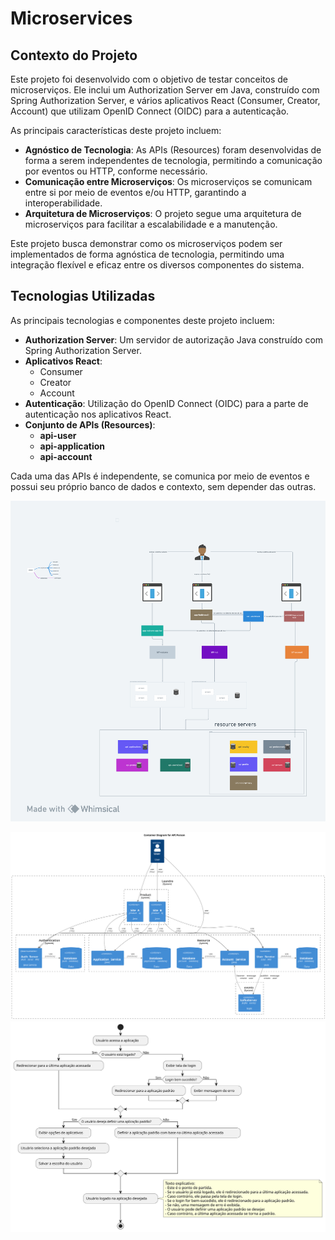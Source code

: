 # Microservices
## Contexto do Projeto
Este projeto foi desenvolvido com o objetivo de testar conceitos de microserviços. Ele inclui um Authorization Server em Java, construído com Spring Authorization Server, e vários aplicativos React (Consumer, Creator, Account) que utilizam OpenID Connect (OIDC) para a autenticação.

As principais características deste projeto incluem:

- **Agnóstico de Tecnologia**: As APIs (Resources) foram desenvolvidas de forma a serem independentes de tecnologia, permitindo a comunicação por eventos ou HTTP, conforme necessário.
- **Comunicação entre Microserviços**: Os microserviços se comunicam entre si por meio de eventos e/ou HTTP, garantindo a interoperabilidade.
- **Arquitetura de Microserviços**: O projeto segue uma arquitetura de microserviços para facilitar a escalabilidade e a manutenção.

Este projeto busca demonstrar como os microserviços podem ser implementados de forma agnóstica de tecnologia, permitindo uma integração flexível e eficaz entre os diversos componentes do sistema.


## Tecnologias Utilizadas

As principais tecnologias e componentes deste projeto incluem:

- **Authorization Server**: Um servidor de autorização Java construído com Spring Authorization Server.
- **Aplicativos React**:
  - Consumer
  - Creator
  - Account
- **Autenticação**: Utilização do OpenID Connect (OIDC) para a parte de autenticação nos aplicativos React.
- **Conjunto de APIs (Resources)**:
  - **api-user**
  - **api-application**
  - **api-account**
  
Cada uma das APIs é independente, se comunica por meio de eventos e possui seu próprio banco de dados e contexto, sem depender das outras.

![Imagem de Contexto](docs/images/sistemas.png)



![class.png](docs/diagram/c4-model/images/context.svg)
![class.png](docs/diagram/c4-model/images/login.svg)
